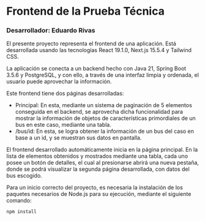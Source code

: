 # Frontend de la Prueba Técnica

### Desarrollador: **Eduardo Rivas**

El presente proyecto representa el frontend de una aplicación. Está desarrollada
usando las tecnologías React 19.1.0, Next.js 15.5.4 y Tailwind CSS.

La aplicación se conecta a un backend hecho con Java 21, Spring Boot 3.5.6 y PostgreSQL, y con ello,
a través de una interfaz limpia y ordenada, el usuario puede aprovechar la información.

Este frontend tiene dos páginas desarrolladas:
- Principal: En esta, mediante un sistema de paginación de 5 elementos conseguida en
  el backend, se aprovecha dicha funcionalidad para mostrar la información de objetos
  de características primordiales de un bus en este caso, mediante una tabla.
- /bus/id: En esta, se logra obtener la información de un bus del caso en base a un
  id, y se muestran sus datos en pantalla.

El frontend desarrollado automáticamente inicia en la página principal. En la lista de
elementos obtenidos y mostrados mediante una tabla, cada uno posee un botón de detalles,
el cual al presionarse abrirá una nueva pestaña, donde se podrá visualizar la segunda
página desarrollada, con datos del bus escogido. 

Para un inicio correcto del proyecto, es necesaria la instalación de los paquetes 
necesarios de Node.js para su ejecución, mediante el siguiente comando:
```bash
npm install
```
